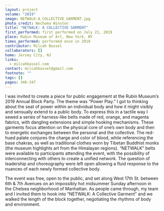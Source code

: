 ```yaml
---
layout: project
volume: "2019"
image: NETWALK-A_COLLECTIVE_GARMENT.jpg
photo_credit: Nechama Winston
title: "NETWALK: A COLLECTIVE GARMENT"
first_performed: first performed on July 21, 2019
place: Rubin Museum of Art, New York, NY
times_performed: performed once in 2019
contributor: Milcah Bassel
collaborators: []
home: Jersey City, NJ
links:
  - milcahbassel.com
contact: milcahbassel@gmail.com
footnote: ""
tags: []
pages: 346-347
---
```


I was invited to create a piece for public engagement at the Rubin Museum’s 2019 Annual Block Party. The theme was “Power Play.” I got to thinking about the seat of power within an individual body and how it might visibly and sensually extend to a public body. To express this in a tactile way I sewed a series of harness-like belts made of red, orange, and magenta fabrics, with dangling extensions and simple hooking mechanisms. These garments focus attention on the physical core of one’s own body and then to energetic exchanges between the personal and the collective. The red-hued palate conjures the charge and color of blood, while referencing the base chakras, as well as traditional clothes worn by Tibetan Buddhist monks (the museum highlights art from the Himalayan regions). “NETWALK” belts were available to participants attending the event, with the possibility of interconnecting with others to create a unified network. The question of leadership and choreography were left open allowing a fluid response to the nuances of each newly formed collective body.

The event was free, open to the public, and set along West 17th St. between 6th & 7th Avenues on an impossibly hot midsummer Sunday afternoon in the Chelsea neighborhood of Manhattan. As people came through, my team and I invited them to hook into “NETWALK: A Collective Garment” and we walked the length of the block together, negotiating the rhythms of body and environment.
